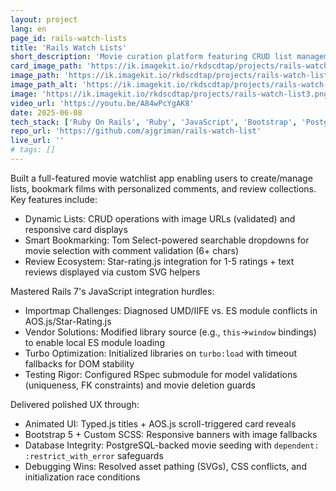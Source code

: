 ```yaml
---
layout: project
lang: en
page_id: rails-watch-lists
title: 'Rails Watch Lists'
short_description: 'Movie curation platform featuring CRUD list management, Tom Select movie search, bookmark comments, and star-rating.js reviews. Enhanced UX with Typed.js animations, AOS.js scroll reveals, and Bootstrap 5 responsive cards. Built at Le Wagon bootcamp.'
card_image_path: 'https://ik.imagekit.io/rkdscdtap/projects/rails-watch-list1.gif?updatedAt=1749384953788'
image_path: 'https://ik.imagekit.io/rkdscdtap/projects/rails-watch-list2.png?updatedAt=1749384855468'
image_path_alt: 'https://ik.imagekit.io/rkdscdtap/projects/rails-watch-list3.png?updatedAt=1749384880152'
image: 'https://ik.imagekit.io/rkdscdtap/projects/rails-watch-list3.png?updatedAt=1749384880152'
video_url: 'https://youtu.be/A84wPcYgAK8'
date: 2025-06-08
tech_stack: ['Ruby On Rails', 'Ruby', 'JavaScript', 'Bootstrap', 'PostgreSQL']
repo_url: 'https://github.com/ajgriman/rails-watch-list'
live_url: ''
# tags: []
---
```


Built a full-featured movie watchlist app enabling users to create/manage lists, bookmark films with personalized comments, and review collections. Key features include:

- Dynamic Lists: CRUD operations with image URLs (validated) and responsive card displays
- Smart Bookmarking: Tom Select-powered searchable dropdowns for movie selection with comment validation (6+ chars)
- Review Ecosystem: Star-rating.js integration for 1-5 ratings + text reviews displayed via custom SVG helpers

Mastered Rails 7's JavaScript integration hurdles:

- Importmap Challenges: Diagnosed UMD/IIFE vs. ES module conflicts in AOS.js/Star-Rating.js
- Vendor Solutions: Modified library source (e.g., `this`→`window` bindings) to enable local ES module loading
- Turbo Optimization: Initialized libraries on `turbo:load` with timeout fallbacks for DOM stability
- Testing Rigor: Configured RSpec submodule for model validations (uniqueness, FK constraints) and movie deletion guards

Delivered polished UX through:

- Animated UI: Typed.js titles + AOS.js scroll-triggered card reveals
- Bootstrap 5 + Custom SCSS: Responsive banners with image fallbacks
- Database Integrity: PostgreSQL-backed movie seeding with `dependent: :restrict_with_error` safeguards
- Debugging Wins: Resolved asset pathing (SVGs), CSS conflicts, and initialization race conditions

